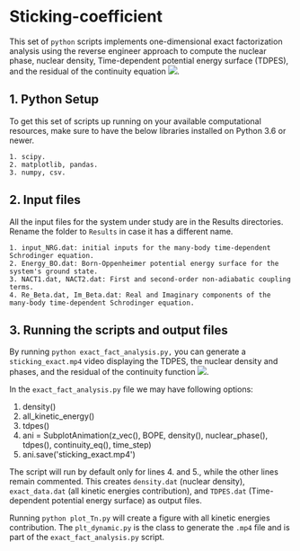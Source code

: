 # Sticking-coefficient
This set of `python` scripts implements one-dimensional exact factorization analysis using the reverse engineer approach to compute the nuclear phase, nuclear density, Time-dependent potential energy surface (TDPES), and the residual of the continuity equation <img src="https://render.githubusercontent.com/render/math?math=\nabla_{z}.J_{z} %2B \partial_{t}\rho_{z} = f(z,t)">.

## 1. Python Setup
To get this set of scripts up running on your available computational resources, make sure to have the below libraries installed on Python 3.6 or newer.

```
1. scipy.
2. matplotlib, pandas.
3. numpy, csv. 
```
## 2. Input files
All the input files for the system under study are in the Results directories. Rename the folder to `Results` in case it has a different name.

```
1. input_NRG.dat: initial inputs for the many-body time-dependent Schrodinger equation.
2. Energy_BO.dat: Born-Oppenheimer potential energy surface for the system's ground state.
3. NACT1.dat, NACT2.dat: First and second-order non-adiabatic coupling terms.
4. Re_Beta.dat, Im_Beta.dat: Real and Imaginary components of the many-body time-dependent Schrodinger equation. 
```

## 3. Running the scripts and output files
By running `python exact_fact_analysis.py,` you can generate a `sticking_exact.mp4` video displaying the TDPES, the nuclear density and phases, and the residual of the continuity function <img src="https://render.githubusercontent.com/render/math?math=f(z,t)">.     

In the `exact_fact_analysis.py` file we may have following options: 

1.  density() 
2.  all_kinetic_energy()
3.  tdpes()
4.  ani = SubplotAnimation(z_vec(), BOPE, density(), nuclear_phase(), tdpes(), continuity_eq(), time_step)
5.  ani.save('sticking_exact.mp4')

The script will run by default only for lines 4. and 5., while the other lines remain commented. This creates `density.dat` (nuclear density), 
`exact_data.dat` (all kinetic energies contribution), and `TDPES.dat` (Time-dependent potential energy surface) as output files.

Running `python plot_Tn.py` will create a figure with all kinetic energies contribution. The `plt_dynamic.py` is the class to generate the `.mp4` file and is part of the `exact_fact_analysis.py` script.




